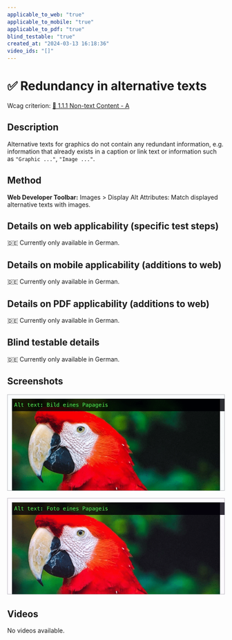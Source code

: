 ```yaml
---
applicable_to_web: "true"
applicable_to_mobile: "true"
applicable_to_pdf: "true"
blind_testable: "true"
created_at: "2024-03-13 16:18:36"
video_ids: "[]"
---
```


# ✅ Redundancy in alternative texts

Wcag criterion: [📜 1.1.1 Non-text Content - A](..)

## Description

Alternative texts for graphics do not contain any redundant information, e.g. information that already exists in a caption or link text or information such as `"Graphic ..."`, `"Image ..."`.

## Method

**Web Developer Toolbar:** Images > Display Alt Attributes: Match displayed alternative texts with images.

## Details on web applicability (specific test steps)

🇩🇪 Currently only available in German.

## Details on mobile applicability (additions to web)

🇩🇪 Currently only available in German.

## Details on PDF applicability (additions to web)

🇩🇪 Currently only available in German.

## Blind testable details

🇩🇪 Currently only available in German.

## Screenshots

![Bild eines Papageis ("Bild" ist unnötig)](images/bild-eines-papageis.png)

![Foto eines Papageis ("Foto" kann sinnvoll sein - es könnte sich schliesslich auch um ein Ölgemälde handeln)](images/foto-eines-papageis.png)

## Videos

No videos available.
